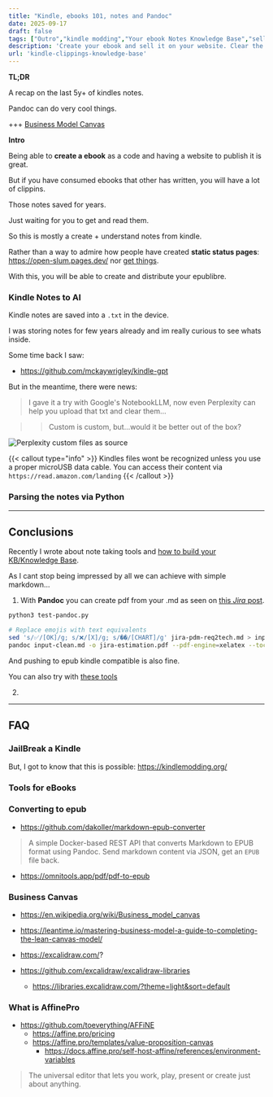 ```yaml
---
title: "Kindle, ebooks 101, notes and Pandoc"
date: 2025-09-17
draft: false
tags: ["Outro","kindle modding","Your ebook Notes Knowledge Base","sell-your-ebook","Business Model Canvas","Affine"]
description: 'Create your ebook and sell it on your website. Clear the chaos with Perplexity or notebookllm?'
url: 'kindle-clippings-knowledge-base'
---
```



**TL;DR**

A recap on the last 5y+ of kindles notes.

Pandoc can do very cool things.

+++ [Business Model Canvas](#business-canvas)


**Intro**

Being able to **create a ebook** as a code and having a website to publish it is great.

But if you have consumed ebooks that other has written, you will have a lot of clippins.

Those notes saved for years.

Just waiting for you to get and read them.

So this is mostly a create + understand notes from kindle.

Rather than a way to admire how people have created **static status pages**: https://open-slum.pages.dev/ nor [get things](https://annas-archive.org/). 

With this, you will be able to create and distribute your epublibre.


### Kindle Notes to AI

Kindle notes are saved into a `.txt` in the device.

I was storing notes for few years already and im really curious to see whats inside.


Some time back I saw:

* https://github.com/mckaywrigley/kindle-gpt


But in the meantime, there were news:

> I gave it a try with Google's NotebookLLM, now even Perplexity can help you upload that txt and clear them...

> > Custom is custom, but...would it be better out of the box?


![Perplexity custom files as source](/blog_img/GenAI/perplexity-files.png)


{{< callout type="info" >}}
Kindles files wont be recognized unless you use a proper microUSB data cable. You can access their content via `https://read.amazon.com/landing`
{{< /callout >}}

### Parsing the notes via Python




---

## Conclusions

Recently I wrote about note taking tools and [how to build your KB/Knowledge Base](https://jalcocert.github.io/JAlcocerT/knowledge-management/#knowledge-management-tools).

As I cant stop being impressed by all we can achieve with simple markdown...

1. With **Pandoc** you can create pdf from your .md as seen on [this *Jira* post](https://jalcocert.github.io/JAlcocerT/jira-data-model-with-ai/#md-to-pdf).

```sh
python3 test-pandoc.py

# Replace emojis with text equivalents
sed 's/✅/[OK]/g; s/❌/[X]/g; s/��/[CHART]/g' jira-pdm-req2tech.md > input-clean.md
pandoc input-clean.md -o jira-estimation.pdf --pdf-engine=xelatex --toc
```

And pushing to epub kindle compatible is also fine.

You can also try with [these tools](#converting-to-epub)


2. 


---

## FAQ

### JailBreak a Kindle

But, I got to know that this is possible: https://kindlemodding.org/

### Tools for eBooks


### Converting to epub

* https://github.com/dakoller/markdown-epub-converter

>  A simple Docker-based REST API that converts Markdown to EPUB format using Pandoc. Send markdown content via JSON, get an `EPUB` file back. 

* https://omnitools.app/pdf/pdf-to-epub

### Business Canvas

* https://en.wikipedia.org/wiki/Business_model_canvas

* https://leantime.io/mastering-business-model-a-guide-to-completing-the-lean-canvas-model/

* https://excalidraw.com/?
* https://github.com/excalidraw/excalidraw-libraries
    * https://libraries.excalidraw.com/?theme=light&sort=default

### What is AffinePro

* https://github.com/toeverything/AFFiNE
    * https://affine.pro/pricing
    * https://affine.pro/templates/value-proposition-canvas
        * https://docs.affine.pro/self-host-affine/references/environment-variables

> The universal editor that lets you work, play, present or create just about anything.
